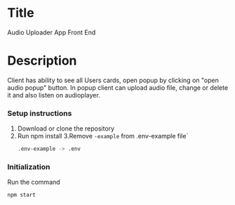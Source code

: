 # Title

Audio Uploader App Front End

# Description

Client has ability to see all Users cards, open popup by clicking on "open audio popup" button. In popup client can upload audio file, change or delete it and also listen on audioplayer.

### Setup instructions

1. Download or clone the repository
2. Run npm install
   3.Remove `-example` from .env-example file`
   ```sh
   .env-example -> .env
   ```

### Initialization

Run the command 
 ```sh
npm start
```
